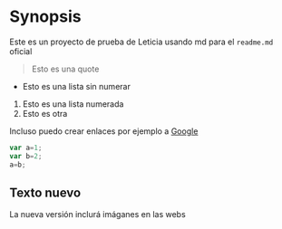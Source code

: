 # Synopsis
Este es un proyecto de prueba de Leticia usando md para el `readme.md` oficial

> Esto es una quote

* Esto es una lista sin numerar

1. Esto es una lista numerada
2. Esto es otra

Incluso puedo crear enlaces por ejemplo a [Google](https://www.google.es)

```javascript
var a=1;
var b=2;
a=b;
```
## Texto nuevo
La nueva versión inclurá imáganes en las webs